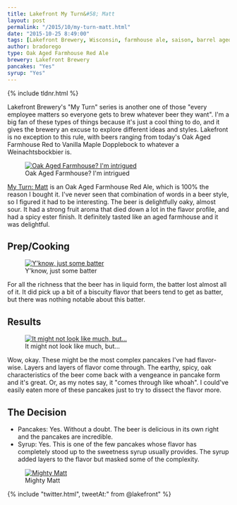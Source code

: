 ```yaml
---
title: Lakefront My Turn&#58; Matt
layout: post
permalink: "/2015/10/my-turn-matt.html"
date: "2015-10-25 8:49:00"
tags: [Lakefront Brewery, Wisconsin, farmhouse ale, saison, barrel aged, oak aged farmhouse red ale]
author: bradorego
type: Oak Aged Farmhouse Red Ale
brewery: Lakefront Brewery
pancakes: "Yes"
syrup: "Yes"
---
```


{% include tldnr.html %}

Lakefront Brewery's "My Turn" series is another one of those "every employee matters so everyone gets to brew whatever beer they want". I'm a big fan of these types of things because it's just a cool thing to do, and it gives the brewery an excuse to explore different ideas and styles. Lakefront is no exception to this rule, with beers ranging from today's Oak Aged Farmhouse Red to Vanilla Maple Dopplebock to whatever a Weinachtsbockbier is.

<figure class="imageWrap">
  <a href="{{ site.url }}/assets/full/myturnmatt/beer.jpg" target="_blank">
    <img src="{{ site.url }}/assets/compressed/myturnmatt/beer.jpg" alt="Oak Aged Farmhouse? I'm intrigued" />
  </a>
  <figcaption>
    Oak Aged Farmhouse? I'm intrigued
  </figcaption>
</figure>

<a href="http://www.lakefrontbrewery.com/beer/my-turn-series/matt" target="_blank">My Turn: Matt</a> is an Oak Aged Farmhouse Red Ale, which is 100% the reason I bought it. I've never seen that combination of words in a beer style, so I figured it had to be interesting. The beer is delightfully oaky, almost sour. It had a strong fruit aroma that died down a lot in the flavor profile, and had a spicy ester finish. It definitely tasted like an aged farmhouse and it was delightful.

## Prep/Cooking

<figure class="imageWrap">
  <a href="{{ site.url }}/assets/full/myturnmatt/batter.jpg" target="_blank">
    <img src="{{ site.url }}/assets/compressed/myturnmatt/batter.jpg" alt="Y'know, just some batter" />
  </a>
  <figcaption>
    Y'know, just some batter
  </figcaption>
</figure>

For all the richness that the beer has in liquid form, the batter lost almost all of it. It did pick up a bit of a biscuity flavor that beers tend to get as batter, but there was nothing notable about this batter.

## Results

<figure class="imageWrap">
  <a href="{{ site.url }}/assets/full/myturnmatt/pancakes.jpg" target="_blank">
    <img src="{{ site.url }}/assets/compressed/myturnmatt/pancakes.jpg" alt="It might not look like much, but..." />
  </a>
  <figcaption>
    It might not look like much, but...
  </figcaption>
</figure>

Wow, okay. These might be the most complex pancakes I've had flavor-wise. Layers and layers of flavor come through. The earthy, spicy, oak characteristics of the beer come back with a vengeance in pancake form and it's great. Or, as my notes say, it "comes through like whoah". I could've easily eaten more of these pancakes just to try to dissect the flavor more.

## The Decision

* Pancakes: Yes. Without a doubt. The beer is delicious in its own right and the pancakes are incredible.
* Syrup: Yes. This is one of the few pancakes whose flavor has completely stood up to the sweetness syrup usually provides. The syrup added layers to the flavor but masked some of the complexity.

<figure class="imageWrap">
  <a href="{{ site.url }}/assets/full/myturnmatt/syrup.jpg" target="_blank">
    <img src="{{ site.url }}/assets/compressed/myturnmatt/syrup.jpg" alt="Mighty Matt" />
  </a>
  <figcaption>
    Mighty Matt
  </figcaption>
</figure>

{% include "twitter.html", tweetAt:" from @lakefront" %}
